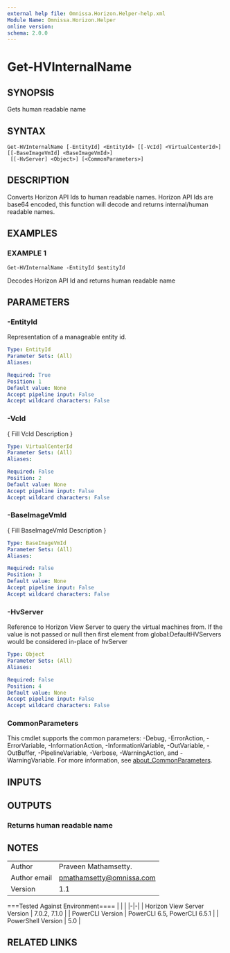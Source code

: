 ```yaml
---
external help file: Omnissa.Horizon.Helper-help.xml
Module Name: Omnissa.Horizon.Helper
online version:
schema: 2.0.0
---
```


# Get-HVInternalName

## SYNOPSIS
Gets human readable name

## SYNTAX

```
Get-HVInternalName [-EntityId] <EntityId> [[-VcId] <VirtualCenterId>] [[-BaseImageVmId] <BaseImageVmId>]
 [[-HvServer] <Object>] [<CommonParameters>]
```

## DESCRIPTION
Converts Horizon API Ids to human readable names.
Horizon API Ids are base64 encoded, this function
will decode and returns internal/human readable names.

## EXAMPLES

### EXAMPLE 1
```
Get-HVInternalName -EntityId $entityId
```

Decodes Horizon API Id and returns human readable name

## PARAMETERS

### -EntityId
Representation of a manageable entity id.

```yaml
Type: EntityId
Parameter Sets: (All)
Aliases:

Required: True
Position: 1
Default value: None
Accept pipeline input: False
Accept wildcard characters: False
```

### -VcId
{ Fill VcId Description }

```yaml
Type: VirtualCenterId
Parameter Sets: (All)
Aliases:

Required: False
Position: 2
Default value: None
Accept pipeline input: False
Accept wildcard characters: False
```

### -BaseImageVmId
{ Fill BaseImageVmId Description }

```yaml
Type: BaseImageVmId
Parameter Sets: (All)
Aliases:

Required: False
Position: 3
Default value: None
Accept pipeline input: False
Accept wildcard characters: False
```

### -HvServer
Reference to Horizon View Server to query the virtual machines from.
If the value is not passed or null then
first element from global:DefaultHVServers would be considered in-place of hvServer

```yaml
Type: Object
Parameter Sets: (All)
Aliases:

Required: False
Position: 4
Default value: None
Accept pipeline input: False
Accept wildcard characters: False
```

### CommonParameters
This cmdlet supports the common parameters: -Debug, -ErrorAction, -ErrorVariable, -InformationAction, -InformationVariable, -OutVariable, -OutBuffer, -PipelineVariable, -Verbose, -WarningAction, and -WarningVariable. For more information, see [about_CommonParameters](http://go.microsoft.com/fwlink/?LinkID=113216).

## INPUTS

## OUTPUTS

### Returns human readable name
## NOTES
| | |
|-|-|
| Author | Praveen Mathamsetty. |
| Author email | pmathamsetty@omnissa.com |
| Version | 1.1 |

===Tested Against Environment====
| | |
|-|-|
| Horizon View Server Version | 7.0.2, 7.1.0 |
| PowerCLI Version | PowerCLI 6.5, PowerCLI 6.5.1 |
| PowerShell Version | 5.0 |

## RELATED LINKS
